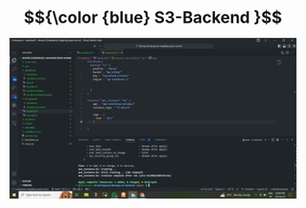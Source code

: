 # $${\color {blue} S3-Backend }$$

![Example Image](https://github.com/shree3524/devops/blob/main/Terraform/s3-backend/S3backend-image1.png)
